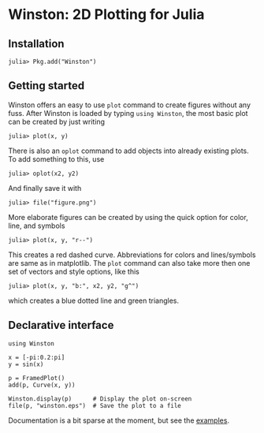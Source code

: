 Winston: 2D Plotting for Julia
==============================

Installation
------------

    julia> Pkg.add("Winston")


Getting started
---------------

Winston offers an easy to use `plot` command to create figures without any
fuss. After Winston is loaded by typing `using Winston`, the most basic
plot can be created by just writing

```jlcon
julia> plot(x, y)
```

There is also an `oplot` command to add objects into already existing
plots. To add something to this, use

```jlcon
julia> oplot(x2, y2)
```

And finally save it with

```jlcon
julia> file("figure.png")
```

More elaborate figures can be created by using the quick option for color,
line, and symbols

```jlcon
julia> plot(x, y, "r--")
```

This creates a red dashed curve. Abbreviations for colors and lines/symbols
are same as in matplotlib. The `plot` command can also take more then
one set of vectors and style options, like this

```jlcon
julia> plot(x, y, "b:", x2, y2, "g^")
```

which creates a blue dotted line and green triangles.
 
Declarative interface
---------------------

    using Winston

    x = [-pi:0.2:pi]
    y = sin(x)

    p = FramedPlot()
    add(p, Curve(x, y))

    Winston.display(p)      # Display the plot on-screen
    file(p, "winston.eps")  # Save the plot to a file

Documentation is a bit sparse at the moment, but see the
[examples](https://github.com/nolta/Winston.jl/blob/master/doc/examples.md).
